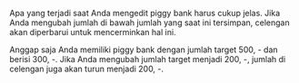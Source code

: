 Apa yang terjadi saat Anda mengedit piggy bank harus cukup jelas. Jika Anda mengubah jumlah di bawah jumlah yang saat ini tersimpan, celengan akan diperbarui untuk mencerminkan hal ini.

Anggap saja Anda memiliki piggy bank dengan jumlah target 500, - dan berisi 300, -. Jika Anda mengubah jumlah target menjadi 200, -, jumlah di celengan juga akan turun menjadi 200, -.